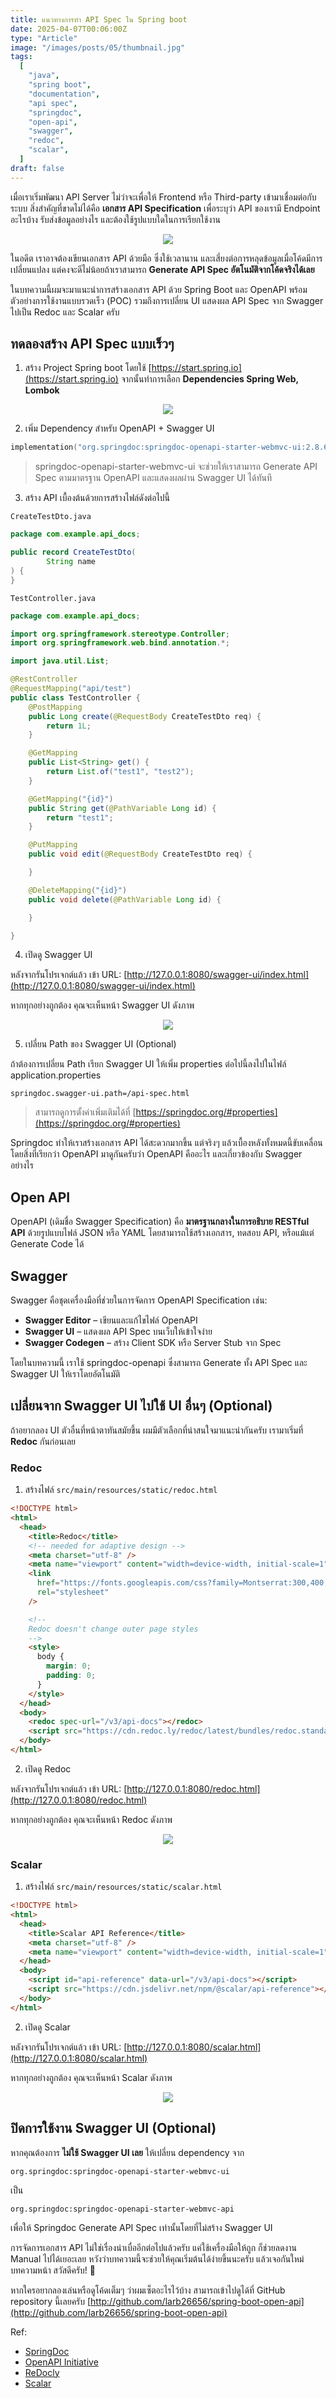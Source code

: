 ```yaml
---
title: แนวทางการทำ API Spec ใน Spring boot
date: 2025-04-07T00:06:00Z
type: "Article"
image: "/images/posts/05/thumbnail.jpg"
tags:
  [
    "java",
    "spring boot",
    "documentation",
    "api spec",
    "springdoc",
    "open-api",
    "swagger",
    "redoc",
    "scalar",
  ]
draft: false
---
```


เมื่อเราเริ่มพัฒนา API Server ไม่ว่าจะเพื่อให้ Frontend หรือ Third-party เข้ามาเชื่อมต่อกับระบบ สิ่งสำคัญที่ขาดไม่ได้คือ **เอกสาร API Specification** เพื่อระบุว่า API ของเรามี Endpoint อะไรบ้าง รับส่งข้อมูลอย่างไร และต้องใช้รูปแบบใดในการเรียกใช้งาน

<p align="center">
  <img src="/images/posts/05/image.png" />
</p>

ในอดีต เราอาจต้องเขียนเอกสาร API ด้วยมือ ซึ่งใช้เวลานาน และเสี่ยงต่อการหลุดข้อมูลเมื่อโค้ดมีการเปลี่ยนแปลง แต่คงจะดีไม่น้อยถ้าเราสามารถ **Generate API Spec อัตโนมัติจากโค้ดจริงได้เลย**

ในบทความนี้ผมจะมาแนะนำการสร้างเอกสาร API ด้วย Spring Boot และ OpenAPI พร้อมตัวอย่างการใช้งานแบบรวดเร็ว (POC) รวมถึงการเปลี่ยน UI แสดงผล API Spec จาก Swagger ไปเป็น Redoc และ Scalar ครับ

## ทดลองสร้าง API Spec แบบเร็วๆ

1. สร้าง Project Spring boot โดยใช้ [https://start.spring.io](https://start.spring.io) จากนั้นทำการเลือก **Dependencies Spring Web, Lombok**

<p align="center">
  <img src="/images/posts/05/image 1.png" />
</p>

2. เพิ่ม Dependency สำหรับ OpenAPI + Swagger UI

```kotlin
implementation("org.springdoc:springdoc-openapi-starter-webmvc-ui:2.8.6")
```

> springdoc-openapi-starter-webmvc-ui จะช่วยให้เราสามารถ Generate API Spec ตามมาตรฐาน OpenAPI และแสดงผลผ่าน Swagger UI ได้ทันที

3. สร้าง API เบื้องต้นด้วยการสร้างไฟล์ดังต่อไปนี้

`CreateTestDto.java`

```java
package com.example.api_docs;

public record CreateTestDto(
        String name
) {
}
```

`TestController.java`

```java
package com.example.api_docs;

import org.springframework.stereotype.Controller;
import org.springframework.web.bind.annotation.*;

import java.util.List;

@RestController
@RequestMapping("api/test")
public class TestController {
    @PostMapping
    public Long create(@RequestBody CreateTestDto req) {
        return 1L;
    }

    @GetMapping
    public List<String> get() {
        return List.of("test1", "test2");
    }

    @GetMapping("{id}")
    public String get(@PathVariable Long id) {
        return "test1";
    }

    @PutMapping
    public void edit(@RequestBody CreateTestDto req) {

    }

    @DeleteMapping("{id}")
    public void delete(@PathVariable Long id) {

    }

}

```

4. เปิดดู Swagger UI

หลังจากรันโปรเจกต์แล้ว เข้า URL: [http://127.0.0.1:8080/swagger-ui/index.html](http://127.0.0.1:8080/swagger-ui/index.html)

หากทุกอย่างถูกต้อง คุณจะเห็นหน้า Swagger UI ดังภาพ

<p align="center">
  <img src="/images/posts/05/image 2.png" />
</p>

5. เปลี่ยน Path ของ Swagger UI (Optional)

ถ้าต้องการเปลี่ยน Path เรียก Swagger UI ให้เพิ่ม properties ต่อไปนี้ลงไปในไฟล์ application.properties

```
springdoc.swagger-ui.path=/api-spec.html
```

> สามารถดูการตั้งค่าเพิ่มเติมได้ที่ [https://springdoc.org/#properties](https://springdoc.org/#properties)

Springdoc ทำให้เราสร้างเอกสาร API ได้สะดวกมากขึ้น แต่จริงๆ แล้วเบื้องหลังทั้งหมดนี้ขับเคลื่อนโดยสิ่งที่เรียกว่า OpenAPI มาดูกันครับว่า OpenAPI คืออะไร และเกี่ยวข้องกับ Swagger อย่างไร

## Open API

OpenAPI (เดิมชื่อ Swagger Specification) คือ **มาตรฐานกลางในการอธิบาย RESTful API** ด้วยรูปแบบไฟล์ JSON หรือ YAML โดยสามารถใช้สร้างเอกสาร, ทดสอบ API, หรือแม้แต่ Generate Code ได้

## Swagger

Swagger คือชุดเครื่องมือที่ช่วยในการจัดการ OpenAPI Specification เช่น:

- **Swagger Editor** – เขียนและแก้ไขไฟล์ OpenAPI
- **Swagger UI** – แสดงผล API Spec บนเว็บให้เข้าใจง่าย
- **Swagger Codegen** – สร้าง Client SDK หรือ Server Stub จาก Spec

โดยในบทความนี้ เราใช้ springdoc-openapi ซึ่งสามารถ Generate ทั้ง API Spec และ Swagger UI ให้เราโดยอัตโนมัติ

## **เปลี่ยนจาก Swagger UI ไปใช้ UI อื่นๆ (Optional)**

ถ้าอยากลอง UI ตัวอื่นที่หน้าตาทันสมัยขึ้น ผมมีตัวเลือกที่น่าสนใจมาแนะนำกันครับ เรามาเริ่มที่ **Redoc** กันก่อนเลย

### Redoc

1. สร้างไฟล์ `src/main/resources/static/redoc.html`

```html
<!DOCTYPE html>
<html>
  <head>
    <title>Redoc</title>
    <!-- needed for adaptive design -->
    <meta charset="utf-8" />
    <meta name="viewport" content="width=device-width, initial-scale=1" />
    <link
      href="https://fonts.googleapis.com/css?family=Montserrat:300,400,700|Roboto:300,400,700"
      rel="stylesheet"
    />

    <!--
    Redoc doesn't change outer page styles
    -->
    <style>
      body {
        margin: 0;
        padding: 0;
      }
    </style>
  </head>
  <body>
    <redoc spec-url="/v3/api-docs"></redoc>
    <script src="https://cdn.redoc.ly/redoc/latest/bundles/redoc.standalone.js"></script>
  </body>
</html>
```

2. เปิดดู Redoc

หลังจากรันโปรเจกต์แล้ว เข้า URL: [http://127.0.0.1:8080/redoc.html](http://127.0.0.1:8080/redoc.html)

หากทุกอย่างถูกต้อง คุณจะเห็นหน้า Redoc ดังภาพ

<p align="center">
  <img src="/images/posts/05/image 3.png" />
</p>

### Scalar

1. สร้างไฟล์ `src/main/resources/static/scalar.html`

```html
<!DOCTYPE html>
<html>
  <head>
    <title>Scalar API Reference</title>
    <meta charset="utf-8" />
    <meta name="viewport" content="width=device-width, initial-scale=1" />
  </head>
  <body>
    <script id="api-reference" data-url="/v3/api-docs"></script>
    <script src="https://cdn.jsdelivr.net/npm/@scalar/api-reference"></script>
  </body>
</html>
```

2. เปิดดู Scalar

หลังจากรันโปรเจกต์แล้ว เข้า URL: [http://127.0.0.1:8080/scalar.html](http://127.0.0.1:8080/scalar.html)

หากทุกอย่างถูกต้อง คุณจะเห็นหน้า Scalar ดังภาพ

<p align="center">
  <img src="/images/posts/05/image 4.png" />
</p>

## ปิดการใช้งาน Swagger UI (Optional)

หากคุณต้องการ **ไม่ใช้ Swagger UI เลย** ให้เปลี่ยน dependency จาก

```
org.springdoc:springdoc-openapi-starter-webmvc-ui
```

เป็น

```
org.springdoc:springdoc-openapi-starter-webmvc-api
```

เพื่อให้ Springdoc Generate API Spec เท่านั้นโดยที่ไม่สร้าง Swagger UI

การจัดการเอกสาร API ไม่ใช่เรื่องน่าเบื่ออีกต่อไปแล้วครับ แค่ใช้เครื่องมือให้ถูก ก็ช่วยลดงาน Manual ไปได้เยอะเลย หวังว่าบทความนี้จะช่วยให้คุณเริ่มต้นได้ง่ายขึ้นนะครับ แล้วเจอกันใหม่บทความหน้า สวัสดีครับ! 🚀

หากใครอยากลองเล่นหรือดูโค้ดเต็มๆ ว่าผมเซ็ตอะไรไว้บ้าง สามารถเข้าไปดูได้ที่ GitHub repository นี้เลยครับ [http://github.com/larb26656/spring-boot-open-api](http://github.com/larb26656/spring-boot-open-api)

Ref:

- [SpringDoc](https://springdoc.org)
- [OpenAPI Initiative](https://www.openapis.org)
- [ReDocly](https://redocly.com)
- [Scalar](https://scalar.com)
